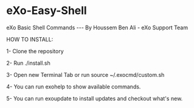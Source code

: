# eXo-Easy-Shell
eXo Basic Shell Commands 
--- By Houssem Ben Ali - eXo Support Team

HOW TO INSTALL: 

1- Clone the repository

2- Run ./install.sh

3- Open new Terminal Tab or run source ~/.exocmd/custom.sh

4- You can run exohelp to show available commands.

5- You can run exoupdate to install updates and checkout what's new.
